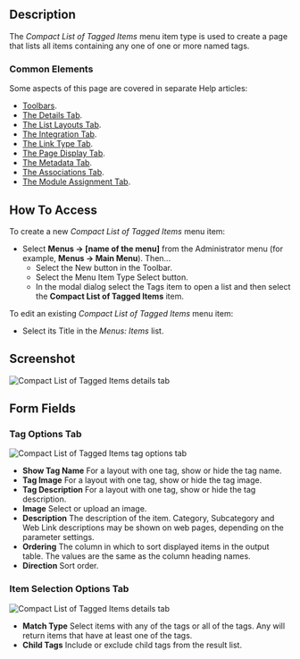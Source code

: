 <!-- Filename: Help4.x:Menu_Item:_Compact_List_of_Tagged_Items / Display title: Compact List of Tagged Items -->

## Description

The *Compact List of Tagged Items* menu item type is used to create a page that
lists all items containing any one of one or more named tags.

### Common Elements

Some aspects of this page are covered in separate Help articles:

* [Toolbars](jdocmanual?article=help/common-elements/toolbars).
* [The Details Tab](jdocmanual?article=help/menu-items-common/menu-item-details).
* [The List Layouts Tab](jdocmanual?article=help/menu-items-common/menu-item-list-layouts).
* [The Integration Tab](jdocmanual?article=help/menu-items-common/menu-item-integration).
* [The Link Type Tab](jdocmanual?article=help/menu-items-common/menu-item-link-type).
* [The Page Display Tab](jdocmanual?article=help/menu-items-common/menu-item-page-display).
* [The Metadata Tab](jdocmanual?article=help/menu-items-common/menu-item-metadata).
* [The Associations Tab](jdocmanual?article=help/common-elements/edit-associations).
* [The Module Assignment Tab](jdocmanual?article=help/menu-items-common/menu-item-module-assignment).

## How To Access

To create a new *Compact List of Tagged Items* menu item:

- Select **Menus → \[name of the menu\]** from the Administrator
  menu (for example, **Menus → Main Menu**). Then...
  - Select the New button in the Toolbar.
  - Select the Menu Item Type Select button.
  - In the modal dialog select the Tags item to open a list and then
    select the **Compact List of Tagged Items** item.

To edit an existing *Compact List of Tagged Items* menu item:

- Select its Title in the *Menus: Items* list.

## Screenshot

![Compact List of Tagged Items details tab](../../../en/images/menu-items/tags-compact-list-of-tagged-items-details-tab.png)

## Form Fields

### Tag Options Tab

![Compact List of Tagged Items tag options tab](../../../en/images/menu-items/tags-compact-list-of-tagged-items-tag-options-tab.png)

- **Show Tag Name** For a layout with one tag, show or hide the tag name.
- **Tag Image** For a layout with one tag, show or hide the tag image.
- **Tag Description** For a layout with one tag, show or hide the tag description.
- **Image** Select or upload an image.
- **Description** The description of the item. Category, Subcategory
  and Web Link descriptions may be shown on web pages, depending on the
  parameter settings. 
- **Ordering** The column in which to sort displayed items in the output table. 
  The values are the same as the column heading names.
- **Direction** Sort order.

### Item Selection Options Tab

![Compact List of Tagged Items details tab](../../../en/images/menu-items/tags-compact-list-of-tagged-items-item-selection-options-tab.png)

- **Match Type** Select items with any of the tags or all of the tags. Any 
  will return items that have at least one of the tags.
- **Child Tags** Include or exclude child tags from the result list.
